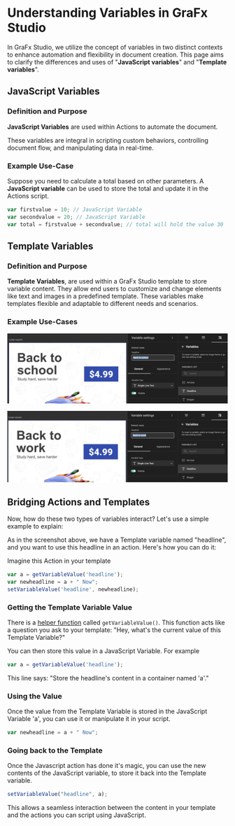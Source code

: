# Understanding Variables in GraFx Studio

In GraFx Studio, we utilize the concept of variables in two distinct contexts to enhance automation and flexibility in document creation. This page aims to clarify the differences and uses of "**JavaScript variables**" and "**Template variables**".

## JavaScript Variables

### Definition and Purpose

**JavaScript Variables** are used within Actions to automate the document.

These variables are integral in scripting custom behaviors, controlling document flow, and manipulating data in real-time.

### Example Use-Case

Suppose you need to calculate a total based on other parameters. A **JavaScript variable** can be used to store the total and update it in the Actions script.

```javascript
var firstvalue = 10; // JavaScript Variable
var secondvalue = 20; // JavaScript Variable
var total = firstvalue + secondvalue; // total will hold the value 30
```

## Template Variables

### Definition and Purpose

**Template Variables**, are used within a GraFx Studio template to store variable content. They allow end users to customize and change elements like text and images in a predefined template. These variables make templates flexible and adaptable to different needs and scenarios.

### Example Use-Cases

![image](template-variable-1.png)

![image](template-variable-2.png)


## Bridging Actions and Templates

Now, how do these two types of variables interact? Let's use a simple example to explain:

As in the screenshot above, we have a Template variable named "headline", and you want to use this headline in an action. Here's how you can do it:

Imagine this Action in your template

```javascript
var a = getVariableValue('headline');
var newheadline = a + " Now";
setVariableValue('headline', newheadline);
```

### Getting the Template Variable Value

There is a [helper function](/GraFx-Studio/concepts/helper-functions/#get) called `getVariableValue()`. This function acts like a question you ask to your template: "Hey, what's the current value of this Template Variable?"

You can then store this value in a JavaScript Variable. For example
   
```javascript
var a = getVariableValue('headline');
```

This line says: "Store the headline's content in a container named 'a'."

### Using the Value

Once the value from the Template Variable is stored in the JavaScript Variable 'a', you can use it or manipulate it in your script.
    
```javascript
var newheadline = a + " Now";
```

### Going back to the Template

Once the Javascript action has done it's magic, you can use the new contents of the JavaScript variable, to store it back into the Template variable.
	
```javascript
setVariableValue("headline", a);
```

This allows a seamless interaction between the content in your template and the actions you can script using JavaScript.
